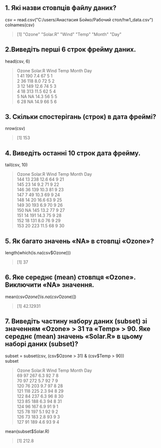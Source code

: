 ## 1. Які назви стовпців файлу даних? ##
csv = read.csv("C:/users/Анастасия Бойко/Рабочий стол/hw1_data.csv") <br>
colnames(csv)
> [1] "Ozone"   "Solar.R" "Wind"    "Temp"    "Month"   "Day" 
## 2.Виведіть перші 6 строк фрейму даних. ##
head(csv, 6)
>  Ozone Solar.R Wind Temp Month Day <br>
> 1    41     190  7.4   67     5   1 <br>
> 2    36     118  8.0   72     5   2 <br>
> 3    12     149 12.6   74     5   3 <br>
> 4    18     313 11.5   62     5   4 <br>
> 5    NA      NA 14.3   56     5   5 <br>
> 6    28      NA 14.9   66     5   6 <br>

## 3. Скільки спостерігань (строк) в дата фреймі? ##
nrow(csv)
> [1] 153

## 4. Виведіть останні 10 строк дата фрейму. ##
tail(csv, 10)
>    Ozone Solar.R Wind Temp Month Day <br>
>   144    13     238 12.6   64     9  21 <br>
>   145    23      14  9.2   71     9  22 <br>
>   146    36     139 10.3   81     9  23 <br>
>   147     7      49 10.3   69     9  24 <br>
>   148    14      20 16.6   63     9  25 <br>
>   149    30     193  6.9   70     9  26 <br>
>   150    NA     145 13.2   77     9  27 <br>
>   151    14     191 14.3   75     9  28 <br>
>   152    18     131  8.0   76     9  29 <br>
>   153    20     223 11.5   68     9  30 <br>

## 5. Як багато значень «NA» в стовпці «Ozone»? ##
length(which(is.na(csv$Ozone)))
> [1] 37

## 6. Яке середнє (mean) стовпця «Ozone». Виключити «NA» значення. ##
mean(csv$Ozone[!is.na(csv$Ozone)])
> [1] 42.12931

## 7. Виведіть частину набору даних (subset) зі значенням «Ozone» > 31 та «Temp» > 90. Яке середнє (mean) значень «Solar.R» в цьому наборі даних (subset)? ##
subset = subset(csv, (csv$Ozone > 31) & (csv$Temp > 90)) <br>
subset <br>
>  Ozone Solar.R Wind Temp Month Day <br>
> 69     97     267  6.3   92     7   8 <br>
> 70     97     272  5.7   92     7   9 <br>
> 120    76     203  9.7   97     8  28 <br>
> 121   118     225  2.3   94     8  29 <br>
> 122    84     237  6.3   96     8  30 <br>
> 123    85     188  6.3   94     8  31 <br>
> 124    96     167  6.9   91     9   1 <br>
> 125    78     197  5.1   92     9   2 <br>
> 126    73     183  2.8   93     9   3 <br>
> 127    91     189  4.6   93     9   4 <br>

mean(subset$Solar.R)
> [1] 212.8
